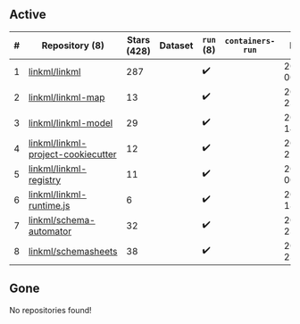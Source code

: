 ## Active
| # | Repository (8) | Stars (428) | Dataset | `run` (8) | `containers-run` | Last Modified |
| --- | --- | --- | --- | --- | --- | --- |
| 1 | [linkml/linkml](https://github.com/linkml/linkml) | 287 |  | :heavy_check_mark: |  | 2024-05-20 00:40:47+00:00 |
| 2 | [linkml/linkml-map](https://github.com/linkml/linkml-map) | 13 |  | :heavy_check_mark: |  | 2024-05-08 23:05:49+00:00 |
| 3 | [linkml/linkml-model](https://github.com/linkml/linkml-model) | 29 |  | :heavy_check_mark: |  | 2024-05-16 14:52:20+00:00 |
| 4 | [linkml/linkml-project-cookiecutter](https://github.com/linkml/linkml-project-cookiecutter) | 12 |  | :heavy_check_mark: |  | 2024-03-06 22:35:29+00:00 |
| 5 | [linkml/linkml-registry](https://github.com/linkml/linkml-registry) | 11 |  | :heavy_check_mark: |  | 2024-02-27 00:23:18+00:00 |
| 6 | [linkml/linkml-runtime.js](https://github.com/linkml/linkml-runtime.js) | 6 |  | :heavy_check_mark: |  | 2023-06-12 18:56:08+00:00 |
| 7 | [linkml/schema-automator](https://github.com/linkml/schema-automator) | 32 |  | :heavy_check_mark: |  | 2024-03-22 23:35:29+00:00 |
| 8 | [linkml/schemasheets](https://github.com/linkml/schemasheets) | 38 |  | :heavy_check_mark: |  | 2024-03-25 23:43:00+00:00 |

## Gone
No repositories found!
